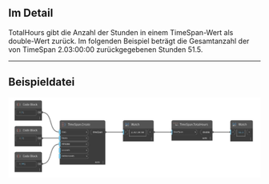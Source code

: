 ## Im Detail
TotalHours gibt die Anzahl der Stunden in einem TimeSpan-Wert als double-Wert zurück. Im folgenden Beispiel beträgt die Gesamtanzahl der von TimeSpan 2.03:00:00 zurückgegebenen Stunden 51.5.
___
## Beispieldatei

![TotalHours](./DSCore.TimeSpan.TotalHours_img.jpg)

